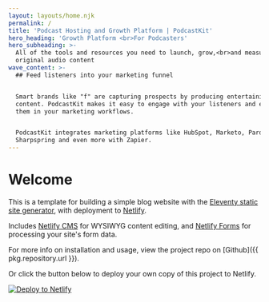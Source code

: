 ```yaml
---
layout: layouts/home.njk
permalink: /
title: 'Podcast Hosting and Growth Platform | PodcastKit'
hero_heading: 'Growth Platform <br>For Podcasters'
hero_subheading: >-
  All of the tools and resources you need to launch, grow,<br>and measure your
  original audio content
wave_content: >-
  ## Feed listeners into your marketing funnel


  Smart brands like "f" are capturing prospects by producing entertaining audio
  content. PodcastKit makes it easy to engage with your listeners and enroll
  them in your marketing workflows.


  PodcastKit integrates marketing platforms like HubSpot, Marketo, Pardot,
  Sharpspring and even more with Zapier.
---
```

# Welcome

This is a template for building a simple blog website with the [Eleventy static site generator](https://www.11ty.io), with deployment to [Netlify](https://www.netlify.com).

Includes [Netlify CMS](https://www.netlifycms.org) for WYSIWYG content editing, and [Netlify Forms](https://www.netlify.com/docs/form-handling) for processing your site's form data.

For more info on installation and usage, view the project repo on [Github]({{ pkg.repository.url }}).

Or click the button below to deploy your own copy of this project to Netlify.

[![Deploy to Netlify](https://www.netlify.com/img/deploy/button.svg)](https://app.netlify.com/start/deploy?repository=https://github.com/danurbanowicz/eleventy-netlify-boilerplate&stack=cms)
